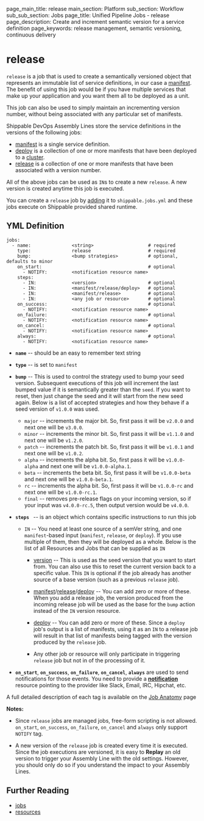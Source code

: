 page_main_title: release
main_section: Platform
sub_section: Workflow
sub_sub_section: Jobs
page_title: Unified Pipeline Jobs - release
page_description: Create and increment semantic version for a service definition
page_keywords: release management, semantic versioning, continuous delivery


# release
`release` is a job that is used to create a semantically versioned object that represents an immutable list of service definitions, in our case a [manifest](/platform/workflow/job/manifest/). The benefit of using this job would be if you have multiple services that make up your application and you want them all to be deployed as a unit.

This job can also be used to simply maintain an incrementing version number, without being associated with any particular set of manifests.


Shippable DevOps Assembly Lines store the service definitions in the versions of the following jobs:

* [manifest](/platform/workflow/job/manifest) is a single service definition.
* [deploy](/platform/workflow/job/deploy) is a collection of one or more manifests that have been deployed to a [cluster](/platform/workflow/resource/cluster/).
* [release](/platform/workflow/job/release) is a collection of one or more manifests that have been associated with a version number.

All of the above jobs can be used as `IN`s to create a new `release`. A new version is created anytime this job is executed.

You can create a `release` job by [adding](/platform/tutorial/workflow/crud-job#adding) it to `shippable.jobs.yml` and these jobs execute on Shippable provided shared runtime.


## YML Definition

```
jobs:
  - name:               <string>                    # required
    type:               release                     # required
    bump:               <bump strategies>           # optional, defaults to minor
    on_start:                                       # optional
      - NOTIFY:         <notification resource name>
    steps:
      - IN:             <version>                   # optional
      - IN:             <manifest/release/deploy>   # optional
      - IN:             <manifest/release>          # optional
      - IN:             <any job or resource>       # optional
    on_success:                                     # optional
      - NOTIFY:         <notification resource name>
    on_failure:                                     # optional
      - NOTIFY:         <notification resource name>
    on_cancel:                                      # optional
      - NOTIFY:         <notification resource name>
    always:                                         # optional
      - NOTIFY:         <notification resource name>
```

* **`name`** -- should be an easy to remember text string

* **`type`** -- is set to `manifest`

* **`bump`** -- This is used to control the strategy used to bump your seed version. Subsequent executions of this job will increment the last bumped value if it is semantically greater than the `seed`. If you want to reset, then just change the seed and it will start from the new seed again. Below is a list of accepted strategies and how they behave if a seed version of `v1.0.0` was used.
    * `major` -- increments the major bit. So, first pass it will be `v2.0.0` and next one will be `v3.0.0`.
    * `minor` -- increments the minor bit. So, first pass it will be `v1.1.0` and next one will be `v1.2.0`.
    * `patch` -- increments the patch bit. So, first pass it will be `v1.0.1` and next one will be `v1.0.2`.
    * `alpha` -- increments the alpha bit. So, first pass it will be `v1.0.0-alpha` and next one will be `v1.0.0-alpha.1`.
    * `beta` -- increments the beta bit. So, first pass it will be `v1.0.0-beta` and next one will be `v1.0.0-beta.1`.
    * `rc` -- increments the alpha bit. So, first pass it will be `v1.0.0-rc` and next one will be `v1.0.0-rc.1`.
    * `final` -- removes pre-release flags on your incoming version, so if your input was `v4.0.0-rc.5`, then output version would be `v4.0.0`.

* **`steps `** -- is an object which contains specific instructions to run this job
    * `IN` -- You need at least one source of a semVer string, and one `manifest`-based input (`manifest`, `release`, or `deploy`).  If you use multiple of them, then they will be deployed as a whole. Below is the list of all Resources and Jobs that can be supplied as `IN`
        * [version](/platform/workflow/resource/version/) -- This is used as the seed version that you want to start from. You can also use this to reset the current version back to a specific value.  This `IN` is optional if the job already has another source of a base version (such as a previous `release` job).

        * [manifest](/platform/workflow/job/manifest)/[release](/platform/workflow/job/release)/[deploy](/platform/workflow/job/deploy) -- You can add zero or more of these. When you add a release job, the version produced from the incoming release job will be used as the base for the `bump` action instead of the `IN` version resource.

        * [deploy](/platform/workflow/job/deploy) -- You can add zero or more of these. Since a `deploy` job's output is a list of manifests, using it as an `IN` to a release job will result in that list of manifests being tagged with the version produced by the `release` job.

        * Any other job or resource will only participate in triggering `release` job but not in of the processing of it.

* **`on_start`**, **`on_success`**, **`on_failure`**, **`on_cancel`**, **`always`** are used to send notifications for those events. You need to provide a [**notification**](/platform/workflow/resource/notification) resource pointing to the provider like Slack, Email, IRC, Hipchat, etc.

A full detailed description of each tag is available on the [Job Anatomy](/platform/tutorial/workflow/shippable-jobs-yml) page

**Notes:**

- Since `release` jobs are managed jobs, free-form scripting is not allowed. `on_start`, `on_success`, `on_failure`, `on_cancel` and `always` only support `NOTIFY` tag.

- A new version of the `release` job is created every time it is executed. Since the job executions are versioned, it is easy to **Replay** an old version to trigger your Assembly Line with the old settings. However, you should only do so if you understand the impact to your Assembly Lines.

## Further Reading
* [jobs](/platform/workflow/job/overview)
* [resources](/platform/workflow/resource/overview)
